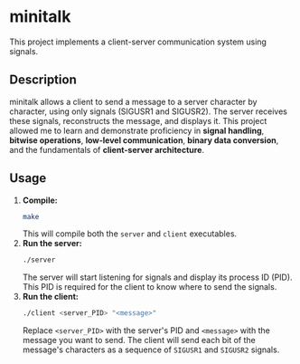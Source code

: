 # minitalk

This project implements a client-server communication system using signals.

## Description

minitalk allows a client to send a message to a server character by character, using only signals (SIGUSR1 and SIGUSR2). The server receives these signals, reconstructs the message, and displays it. This project allowed me to learn and demonstrate proficiency in **signal handling**, **bitwise operations**, **low-level communication**, **binary data conversion**, and the fundamentals of **client-server architecture**.

## Usage

1.  **Compile:**
    ```bash
    make
    ```
    This will compile both the `server` and `client` executables.
2.  **Run the server:**
    ```bash
    ./server
    ```
    The server will start listening for signals and display its process ID (PID). This PID is required for the client to know where to send the signals.
3.  **Run the client:**
    ```bash
    ./client <server_PID> "<message>"
    ```
    Replace `<server_PID>` with the server's PID and `<message>` with the message you want to send. The client will send each bit of the message's characters as a sequence of `SIGUSR1` and `SIGUSR2` signals.
